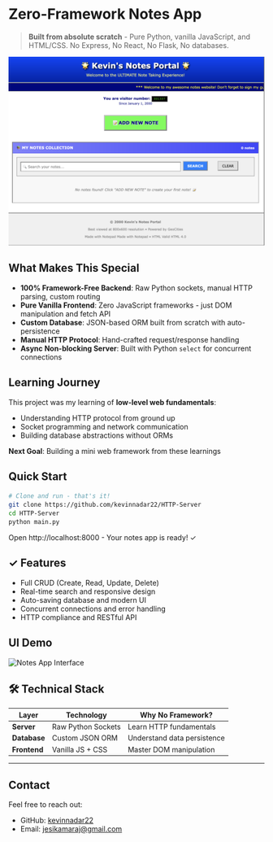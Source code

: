 # Zero-Framework Notes App

> **Built from absolute scratch** - Pure Python, vanilla JavaScript, and HTML/CSS. No Express, No React, No Flask, No databases.

![Notes App Interface](assets/demo.png)

## What Makes This Special

- **100% Framework-Free Backend**: Raw Python sockets, manual HTTP parsing, custom routing
- **Pure Vanilla Frontend**: Zero JavaScript frameworks - just DOM manipulation and fetch API
- **Custom Database**: JSON-based ORM built from scratch with auto-persistence
- **Manual HTTP Protocol**: Hand-crafted request/response handling
- **Async Non-blocking Server**: Built with Python `select` for concurrent connections

## Learning Journey

This project was my learning of **low-level web fundamentals**:
- Understanding HTTP protocol from ground up
- Socket programming and network communication
- Building database abstractions without ORMs

**Next Goal**: Building a mini web framework from these learnings

## Quick Start

```bash
# Clone and run - that's it!
git clone https://github.com/kevinnadar22/HTTP-Server
cd HTTP-Server
python main.py
```

Open http://localhost:8000 - Your notes app is ready! ✓


## ✓ Features
- Full CRUD (Create, Read, Update, Delete)
- Real-time search and responsive design
- Auto-saving database and modern UI
- Concurrent connections and error handling
- HTTP compliance and RESTful API

## UI Demo

![Notes App Interface](assets/demo.gif)


## 🛠 Technical Stack

| Layer | Technology | Why No Framework? |
|-------|------------|-------------------|
| **Server** | Raw Python Sockets | Learn HTTP fundamentals |
| **Database** | Custom JSON ORM | Understand data persistence |
| **Frontend** | Vanilla JS + CSS | Master DOM manipulation |

---

## Contact

Feel free to reach out:

- GitHub: [kevinnadar22](https://github.com/kevinnadar22)
- Email: [jesikamaraj@gmail.com](mailto:jesikamaraj@gmail.com)

